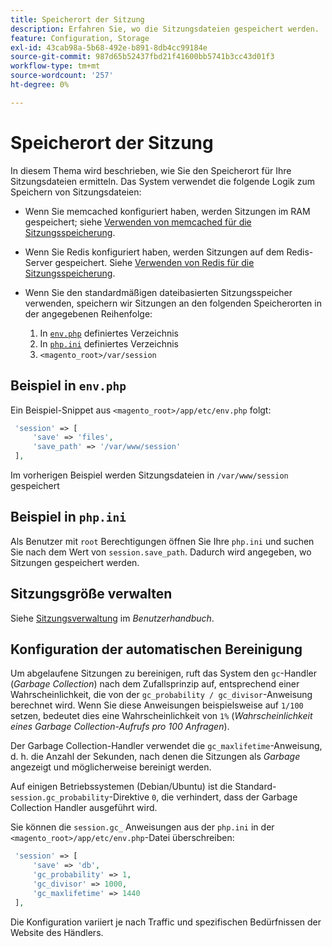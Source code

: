```yaml
---
title: Speicherort der Sitzung
description: Erfahren Sie, wo die Sitzungsdateien gespeichert werden.
feature: Configuration, Storage
exl-id: 43cab98a-5b68-492e-b891-8db4cc99184e
source-git-commit: 987d65b52437fbd21f41600bb5741b3cc43d01f3
workflow-type: tm+mt
source-wordcount: '257'
ht-degree: 0%

---
```


# Speicherort der Sitzung

In diesem Thema wird beschrieben, wie Sie den Speicherort für Ihre Sitzungsdateien ermitteln. Das System verwendet die folgende Logik zum Speichern von Sitzungsdateien:

- Wenn Sie memcached konfiguriert haben, werden Sitzungen im RAM gespeichert; siehe [Verwenden von memcached für die Sitzungsspeicherung](memcached.md).
- Wenn Sie Redis konfiguriert haben, werden Sitzungen auf dem Redis-Server gespeichert. Siehe [Verwenden von Redis für die Sitzungsspeicherung](../cache/redis-session.md).
- Wenn Sie den standardmäßigen dateibasierten Sitzungsspeicher verwenden, speichern wir Sitzungen an den folgenden Speicherorten in der angegebenen Reihenfolge:

   1. In [`env.php`](#example-in-envphp) definiertes Verzeichnis
   1. In [`php.ini`](#example-in-phpini) definiertes Verzeichnis
   1. `<magento_root>/var/session`

## Beispiel in `env.php`

Ein Beispiel-Snippet aus `<magento_root>/app/etc/env.php` folgt:

```php
 'session' => [
     'save' => 'files',
     'save_path' => '/var/www/session'
 ],
```

Im vorherigen Beispiel werden Sitzungsdateien in `/var/www/session` gespeichert

## Beispiel in `php.ini`

Als Benutzer mit `root` Berechtigungen öffnen Sie Ihre `php.ini` und suchen Sie nach dem Wert von `session.save_path`. Dadurch wird angegeben, wo Sitzungen gespeichert werden.

## Sitzungsgröße verwalten

Siehe [Sitzungsverwaltung](https://experienceleague.adobe.com/en/docs/commerce-admin/systems/security/security-session-management) im _Benutzerhandbuch_.

## Konfiguration der automatischen Bereinigung

Um abgelaufene Sitzungen zu bereinigen, ruft das System den `gc`-Handler (_Garbage Collection_) nach dem Zufallsprinzip auf, entsprechend einer Wahrscheinlichkeit, die von der `gc_probability / gc_divisor`-Anweisung berechnet wird. Wenn Sie diese Anweisungen beispielsweise auf `1/100` setzen, bedeutet dies eine Wahrscheinlichkeit von `1%` (_Wahrscheinlichkeit eines Garbage Collection-Aufrufs pro 100 Anfragen_).

Der Garbage Collection-Handler verwendet die `gc_maxlifetime`-Anweisung, d. h. die Anzahl der Sekunden, nach denen die Sitzungen als _Garbage_ angezeigt und möglicherweise bereinigt werden.

Auf einigen Betriebssystemen (Debian/Ubuntu) ist die Standard-`session.gc_probability`-Direktive `0`, die verhindert, dass der Garbage Collection Handler ausgeführt wird.

Sie können die `session.gc_` Anweisungen aus der `php.ini` in der `<magento_root>/app/etc/env.php`-Datei überschreiben:

```php
 'session' => [
     'save' => 'db',
     'gc_probability' => 1,
     'gc_divisor' => 1000,
     'gc_maxlifetime' => 1440
 ],
```

Die Konfiguration variiert je nach Traffic und spezifischen Bedürfnissen der Website des Händlers.
